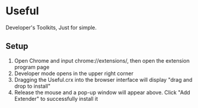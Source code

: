 # Useful
Developer's Toolkits, Just for simple.

## Setup

1. Open Chrome and input chrome://extensions/, then open the extension program page
2. Developer mode opens in the upper right corner
3. Dragging the Useful.crx into the browser interface will display "drag and drop to install"
4. Release the mouse and a pop-up window will appear above. Click "Add Extender" to successfully install it
